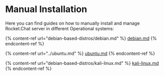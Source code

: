 # Manual Installation

Here you can find guides on how to manually install and manage Rocket.Chat server in different Operational systems:

{% content-ref url="debian-based-distros/debian.md" %}
[debian.md](debian-based-distros/debian.md)
{% endcontent-ref %}

{% content-ref url="../ubuntu.md" %}
[ubuntu.md](../ubuntu.md)
{% endcontent-ref %}

{% content-ref url="debian-based-distros/kali-linux.md" %}
[kali-linux.md](debian-based-distros/kali-linux.md)
{% endcontent-ref %}
